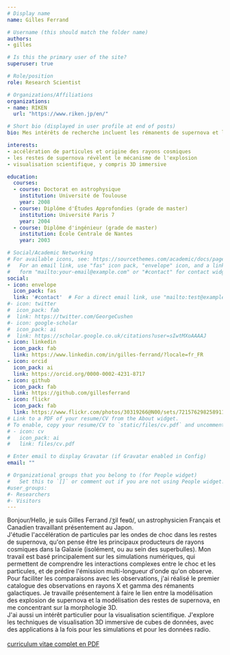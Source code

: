 ```yaml
---
# Display name
name: Gilles Ferrand

# Username (this should match the folder name)
authors:
- gilles

# Is this the primary user of the site?
superuser: true

# Role/position
role: Research Scientist

# Organizations/Affiliations
organizations:
- name: RIKEN
  url: "https://www.riken.jp/en/"

# Short bio (displayed in user profile at end of posts)
bio: Mes intérêts de recherche incluent les rémanents de supernova et les rayons cosmiques, je travaille également sur la visualisation scientifique.

interests:
- accélération de particules et origine des rayons cosmiques
- les restes de supernova révèlent le mécanisme de l'explosion
- visualisation scientifique, y compris 3D immersive

education:
  courses:
  - course: Doctorat en astrophysique
    institution: Université de Toulouse
    year: 2008
  - course: Diplôme d'Études Approfondies (grade de master)
    institution: Université Paris 7
    year: 2004
  - course: Diplôme d'ingénieur (grade de master)
    institution: École Centrale de Nantes
    year: 2003

# Social/Academic Networking
# For available icons, see: https://sourcethemes.com/academic/docs/page-builder/#icons
#   For an email link, use "fas" icon pack, "envelope" icon, and a link in the
#   form "mailto:your-email@example.com" or "#contact" for contact widget.
social:
- icon: envelope
  icon_pack: fas
  link: '#contact'  # For a direct email link, use "mailto:test@example.org".
#- icon: twitter
#  icon_pack: fab
#  link: https://twitter.com/GeorgeCushen
#- icon: google-scholar
#  icon_pack: ai
#  link: https://scholar.google.co.uk/citations?user=sIwtMXoAAAAJ
- icon: linkedin
  icon_pack: fab
  link: https://www.linkedin.com/in/gilles-ferrand/?locale=fr_FR
- icon: orcid
  icon_pack: ai
  link: https://orcid.org/0000-0002-4231-8717
- icon: github
  icon_pack: fab
  link: https://github.com/gillesferrand
- icon: flickr
  icon_pack: fab
  link: https://www.flickr.com/photos/30319266@N00/sets/72157629825891188/
# Link to a PDF of your resume/CV from the About widget.
# To enable, copy your resume/CV to `static/files/cv.pdf` and uncomment the lines below.
# - icon: cv
#   icon_pack: ai
#   link: files/cv.pdf

# Enter email to display Gravatar (if Gravatar enabled in Config)
email: ""

# Organizational groups that you belong to (for People widget)
#   Set this to `[]` or comment out if you are not using People widget.
#user_groups:
#- Researchers
#- Visitors
---
```


Bonjour/Hello, je suis Gilles Ferrand /ʒil feʁɑ̃/, un astrophysicien Français et Canadien travaillant présentement au Japon.<br>
J'étudie l'accélération de particules par les ondes de choc dans les restes de supernova, qu'on pense être les principaux producteurs de rayons cosmiques dans la Galaxie (isolément, ou au sein des superbulles). Mon travail est basé principalement sur les simulations numériques, qui permettent de comprendre les interactions complexes entre le choc et les particules, et de prédire l'émission multi-longueur d'onde qu'on observe. Pour faciliter les comparaisons avec les observations, j'ai réalisé le premier catalogue des observations en rayons X et gamma des rémanents galactiques. Je travaille présentement à faire le lien entre la modélisation des explosion de supernova et la modélisation des restes de supernova, en me concentrant sur la morphologie 3D.<br>
J'ai aussi un intérêt particulier pour la visualisation scientifique. J'explore les techniques de visualisation 3D immersive de cubes de données, avec des applications à la fois pour les simulations et pour les données radio.<br>
<br>
[curriculum vitae complet en PDF](https://www.dropbox.com/s/3tyewina5r5gd88/FERRAND_2020-11_CV.pdf?dl=0)
